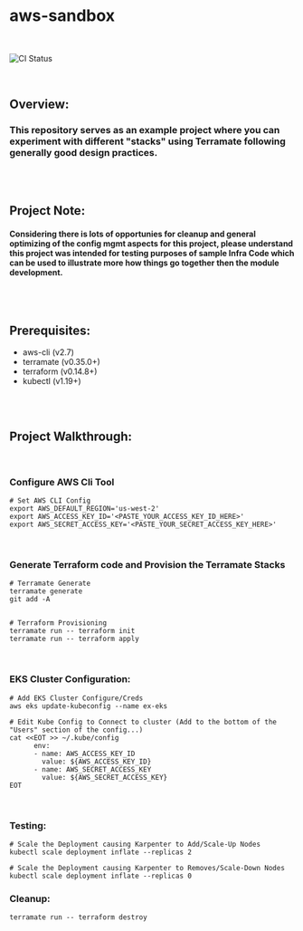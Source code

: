 # aws-sandbox

<br>

![CI Status](https://github.com/ashleymichaelwilliams/aws-sandbox/actions/workflows/ci.yml/badge.svg)

<br>

## Overview:
### This repository serves as an example project where you can experiment with different "stacks" using Terramate following generally good design practices.

<br><br>


## Project Note:
#### Considering there is lots of opportunies for cleanup and general optimizing of the config mgmt aspects for this project, please understand this project was intended for testing purposes of sample Infra Code which can be used to illustrate more how things go together then the module development. 

<br><br>

## Prerequisites:
* aws-cli (v2.7)
* terramate (v0.35.0+)
* terraform (v0.14.8+)
* kubectl (v1.19+)

<br><br>

## Project Walkthrough:

<br>

### Configure AWS Cli Tool
```
# Set AWS CLI Config
export AWS_DEFAULT_REGION='us-west-2'
export AWS_ACCESS_KEY_ID='<PASTE_YOUR_ACCESS_KEY_ID_HERE>'
export AWS_SECRET_ACCESS_KEY='<PASTE_YOUR_SECRET_ACCESS_KEY_HERE>'
```
<br>

### Generate Terraform code and Provision the Terramate Stacks
```
# Terramate Generate
terramate generate
git add -A


# Terraform Provisioning
terramate run -- terraform init
terramate run -- terraform apply
```
<br>

### EKS Cluster Configuration:
```
# Add EKS Cluster Configure/Creds
aws eks update-kubeconfig --name ex-eks

# Edit Kube Config to Connect to cluster (Add to the bottom of the "Users" section of the config...) 
cat <<EOT >> ~/.kube/config
      env:
      - name: AWS_ACCESS_KEY_ID
        value: ${AWS_ACCESS_KEY_ID}
      - name: AWS_SECRET_ACCESS_KEY
        value: ${AWS_SECRET_ACCESS_KEY}
EOT
```
<br>

### Testing:

```
# Scale the Deployment causing Karpenter to Add/Scale-Up Nodes
kubectl scale deployment inflate --replicas 2
```


```
# Scale the Deployment causing Karpenter to Removes/Scale-Down Nodes
kubectl scale deployment inflate --replicas 0
```

### Cleanup: 
```
terramate run -- terraform destroy
```